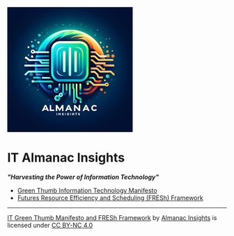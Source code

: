 <img src="almanacinsights.png" alt="Logo for Almanac Insights" />

# IT Almanac Insights
***"Harvesting the Power of Information Technology"***

- [Green Thumb Information Technology Manifesto](green-thumb-mainfesto)
- [Futures Resource Efficiency and Scheduling (FRESh) Framework](fresh-framework)
---
 <p xmlns:cc="http://creativecommons.org/ns#" xmlns:dct="http://purl.org/dc/terms/"><a property="dct:title" rel="cc:attributionURL" href="https://it-almanac-insights.github.io">IT Green Thumb Manifesto and FRESh Framework</a> by <a rel="cc:attributionURL dct:creator" property="cc:attributionName" href="https://it-almanac-insights.github.io">Almanac Insights</a> is licensed under <a href="https://creativecommons.org/licenses/by-nc/4.0/?ref=chooser-v1" target="_blank" rel="license noopener noreferrer" style="display:inline-block;">CC BY-NC 4.0<img style="height:22px!important;margin-left:3px;vertical-align:text-bottom;" src="https://mirrors.creativecommons.org/presskit/icons/cc.svg?ref=chooser-v1" alt=""><img style="height:22px!important;margin-left:3px;vertical-align:text-bottom;" src="https://mirrors.creativecommons.org/presskit/icons/by.svg?ref=chooser-v1" alt=""><img style="height:22px!important;margin-left:3px;vertical-align:text-bottom;" src="https://mirrors.creativecommons.org/presskit/icons/nc.svg?ref=chooser-v1" alt=""></a></p> 
